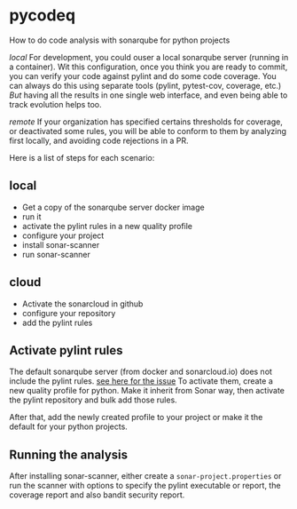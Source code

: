 # pycodeq
How to do code analysis with sonarqube for python projects

*local*
For development, you could ouser a local sonarqube server (running in a container).
Wit this configuration, once you think you are ready to commit, you can verify your code against pylint and do some code coverage. You can always do this using separate tools (pylint, pytest-cov, coverage, etc.) _But_ having all the results in one single web interface, and even being able to track evolution helps too.

*remote*
If your organization has specified certains thresholds for coverage, or deactivated some rules, you will be able to conform to them by analyzing first locally, and avoiding code rejections in a PR.

Here is a list of steps for each scenario:

## local

+ Get a copy of the sonarqube server docker image
+ run it
+ activate the pylint rules in a new quality profile
+ configure your project
+ install sonar-scanner
+ run sonar-scanner


## cloud

+ Activate the sonarcloud in github
+ configure your repository
+ add the pylint rules


## Activate pylint rules

The default sonarqube server (from docker and sonarcloud.io) does not include the pylint rules.
[see here for the issue](https://community.sonarsource.com/t/pylint-and-qualityprofile/5462/9)
To activate them, create a new quality profile for python. 
Make it inherit from Sonar way, then activate the pylint repository and bulk add those rules.

After that, add the newly created profile to your project or make it the default for your python projects.


## Running the analysis

After installing sonar-scanner, either create a `sonar-project.properties` or run the scanner with options to specify the pylint executable or report, the coverage report and also bandit security report.
